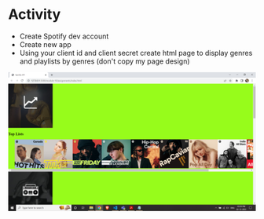# Activity

- Create Spotify dev account​
- Create new app​
- Using your client id and client secret create html page to display genres and playlists by genres (don't copy my page design)

![image info](../assignments/Module10Activity.png)